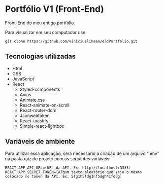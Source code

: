 # Portfólio V1 (Front-End)
Front-End do meu antigo portfólio.

Para visualizar em seu computador use:

```
git clone https://github.com/viniciuslimaan/oldPortfolio.git
```

## Tecnologias utilizadas
* Html
* CSS
* JavaScript
* React
    * Styled-components
    * Axios
    * Animate.css
    * React-animate-on-scroll
    * React-router-dom
    * Jsonwebtoken
    * React-toastify
    * Simple-react-lightbox

## Variáveis de ambiente
Para utilizar essa aplicação, será necessário a criação de um arquivo ".env" na pasta raiz do projeto com as seguintes variáveis: 

```
REACT_APP_API_URL=(URL da API. Ex: http://localhost:3333)
REACT_APP_SECRET_TOKEN=(Algum texto aleatório que seja o mesmo colocado no token da API. Ex: 5fg1h5fdg1hf5dgh41fd5g)
```
